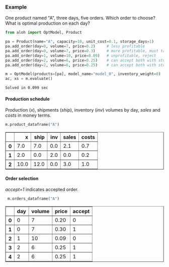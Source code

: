  ### Example 
 
 One product named "A", three days, five orders. Which order to choose? What is optimal production on each day?


```python
from aloh import OptModel, Product

pa = Product(name="A", capacity=10, unit_cost=0.1, storage_days=1)
pa.add_order(day=0, volume=7, price=0.2)     # less profitable
pa.add_order(day=0, volume=7, price=0.3)     # more profitable, must take
pa.add_order(day=1, volume=10, price=0.09)   # unprofitable, reject
pa.add_order(day=2, volume=6, price=0.25)    # can accept both with storage
pa.add_order(day=2, volume=6, price=0.25)    # can accept both with storage

m = OptModel(products=[pa], model_name="model_0", inventory_weight=0)
ac, xs = m.evaluate()
```

    Solved in 0.099 sec
    

#### Production schedule

Production (*x*), shipments (*ship*), inventory (_inv_) volumes by day, *sales* and *costs* in money terms. 


```python
m.product_dataframe("A")
```




<div>
<style scoped>
    .dataframe tbody tr th:only-of-type {
        vertical-align: middle;
    }

    .dataframe tbody tr th {
        vertical-align: top;
    }

    .dataframe thead th {
        text-align: right;
    }
</style>
<table border="1" class="dataframe">
  <thead>
    <tr style="text-align: right;">
      <th></th>
      <th>x</th>
      <th>ship</th>
      <th>inv</th>
      <th>sales</th>
      <th>costs</th>
    </tr>
  </thead>
  <tbody>
    <tr>
      <th>0</th>
      <td>7.0</td>
      <td>7.0</td>
      <td>0.0</td>
      <td>2.1</td>
      <td>0.7</td>
    </tr>
    <tr>
      <th>1</th>
      <td>2.0</td>
      <td>0.0</td>
      <td>2.0</td>
      <td>0.0</td>
      <td>0.2</td>
    </tr>
    <tr>
      <th>2</th>
      <td>10.0</td>
      <td>12.0</td>
      <td>0.0</td>
      <td>3.0</td>
      <td>1.0</td>
    </tr>
  </tbody>
</table>
</div>



#### Order selection 

*accept=1* indicates accepted order.


```python
 m.orders_dataframe("A")
```




<div>
<style scoped>
    .dataframe tbody tr th:only-of-type {
        vertical-align: middle;
    }

    .dataframe tbody tr th {
        vertical-align: top;
    }

    .dataframe thead th {
        text-align: right;
    }
</style>
<table border="1" class="dataframe">
  <thead>
    <tr style="text-align: right;">
      <th></th>
      <th>day</th>
      <th>volume</th>
      <th>price</th>
      <th>accept</th>
    </tr>
  </thead>
  <tbody>
    <tr>
      <th>0</th>
      <td>0</td>
      <td>7</td>
      <td>0.20</td>
      <td>0</td>
    </tr>
    <tr>
      <th>1</th>
      <td>0</td>
      <td>7</td>
      <td>0.30</td>
      <td>1</td>
    </tr>
    <tr>
      <th>2</th>
      <td>1</td>
      <td>10</td>
      <td>0.09</td>
      <td>0</td>
    </tr>
    <tr>
      <th>3</th>
      <td>2</td>
      <td>6</td>
      <td>0.25</td>
      <td>1</td>
    </tr>
    <tr>
      <th>4</th>
      <td>2</td>
      <td>6</td>
      <td>0.25</td>
      <td>1</td>
    </tr>
  </tbody>
</table>
</div>


